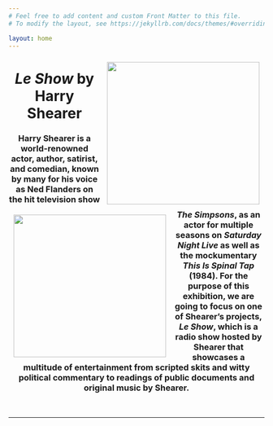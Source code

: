 ```yaml
---
# Feel free to add content and custom Front Matter to this file.
# To modify the layout, see https://jekyllrb.com/docs/themes/#overriding-theme-defaults

layout: home
---
```

<img style="padding: 10px;" align="right" width="300" height="280" src="https://github.com/lgsump/le-show/assets/122332459/977cf527-81cb-4ef4-b33c-0336a870af1c"><img style="padding: 10px;" align="left" width="300" height="280" src="https://github.com/lgsump/le-show/assets/122332459/6a350ad0-0189-4523-bd21-fc90da1894bf">
<center><h1><b><i>Le Show</i> by Harry Shearer</b></h1>
<h3>Harry Shearer is a world-renowned actor, author, satirist, and comedian, known by many for his voice as Ned Flanders on the hit television show <i>The Simpsons</i>, as an actor for multiple seasons on <i>Saturday Night Live</i> as well as the mockumentary <i>This Is Spinal Tap</i> (1984). For the purpose of this exhibition, we are going to focus on one of Shearer’s projects, <i>Le Show</i>, which is a radio show hosted by Shearer that showcases a multitude of entertainment from scripted skits and witty political commentary to readings of public documents and original music by Shearer. </h3></center>

<br>
<hr>
